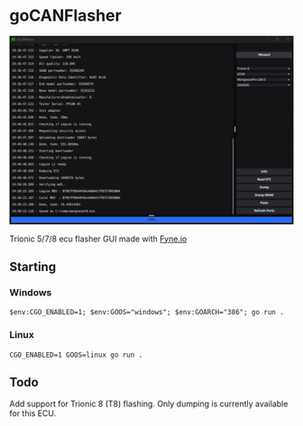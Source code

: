 # goCANFlasher

![goCANFlasher](gocanflasher.jpg)

Trionic 5/7/8 ecu flasher GUI made with [Fyne.io](https://fyne.io/)

## Starting

### Windows 

    $env:CGO_ENABLED=1; $env:GOOS="windows"; $env:GOARCH="386"; go run .

### Linux

    CGO_ENABLED=1 GOOS=linux go run .

## Todo

Add support for Trionic 8 (T8) flashing. Only dumping is currently available for this ECU.